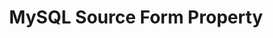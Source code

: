 ---
# -------------------------- #
#        CONTENT TYPE        #
# -------------------------- #

content-type: "api-form"
form-type: "source"
key: "source-form-properties-mysql-object"


# -------------------------- #
#        OBJECT INFO         #
# -------------------------- #

title: "MySQL Source Form Property"
api-type: "mysql"
display-name: "MySQL"

source-type: "database"
docs-name: "mysql"
db-type: "mysql"

description: ""


# -------------------------- #
#      OBJECT ATTRIBUTES     #
# -------------------------- #

## See these fields in _data/connect/common/database-sources.yml > all-databases
## This object will also list the fields in the `mysql` list ^

uses-common-fields: true
uses-feature-fields: true
---